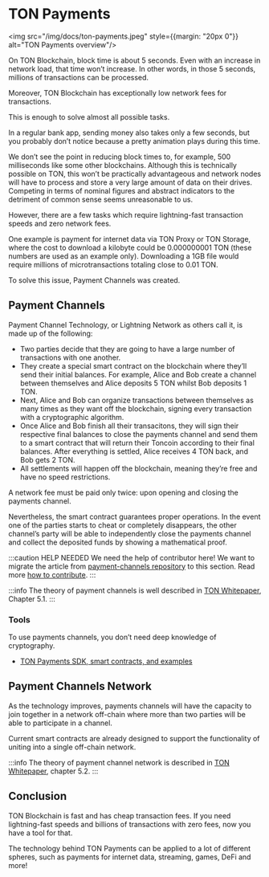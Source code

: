 # TON Payments

<img src="/img/docs/ton-payments.jpeg" style={{margin: "20px 0"}} alt="TON Payments overview"/>

On TON Blockchain, block time is about 5 seconds. Even with an increase in network load, that time won’t increase. In other words, in those 5 seconds, millions of transactions can be processed.

Moreover, TON Blockchain has exceptionally low network fees for transactions.

This is enough to solve almost all possible tasks.

In a regular bank app, sending money also takes only a few seconds, but you probably don’t notice because a pretty animation plays during this time.

We don’t see the point in reducing block times to, for example, 500 milliseconds like some other blockchains. Although this is technically possible on TON, this won’t be practically advantageous and network nodes will have to process and store a very large amount of data on their drives. Competing in terms of nominal figures and abstract indicators to the detriment of common sense seems unreasonable to us.

However, there are a few tasks which require lightning-fast transaction speeds and zero network fees.

One example is payment for internet data via TON Proxy or TON Storage, where the cost to download a kilobyte could be 0.000000001 TON (these numbers are used as an example only). Downloading a 1GB file would require millions of microtransactions totaling close to 0.01 TON.

To solve this issue, Payment Channels was created.

## Payment Channels

Payment Channel Technology, or Lightning Network as others call it, is made up of the following:

* Two parties decide that they are going to have a large number of transactions with one another.
* They create a special smart contract on the blockchain where they’ll send their initial balances. For example, Alice and Bob create a channel between themselves and Alice deposits 5 TON whilst Bob deposits 1 TON.
* Next, Alice and Bob can organize transactions between themselves as many times as they want off the blockchain, signing every transaction with a cryptographic algorithm.
* Once Alice and Bob finish all their transacitons, they will sign their respective final balances to close the payments channel and send them to a smart contract that will return their Toncoin according to their final balances. After everything is settled, Alice receives 4 TON back, and Bob gets 2 TON.
* All settlements will happen off the blockchain, meaning they’re free and have no speed restrictions.

A network fee must be paid only twice: upon opening and closing the payments channel.

Nevertheless, the smart contract guarantees proper operations. In the event one of the parties starts to cheat or completely disappears, the other channel’s party will be able to independently close the payments channel and collect the deposited funds by showing a mathematical proof.

:::caution HELP NEEDED
We need the help of contributor here! We want to migrate the article from [payment-channels repository](https://github.com/ton-blockchain/payment-channels) to this section. Read more [how to contribute](/contribute).
:::

:::info
The theory of payment channels is well described in [TON Whitepaper](https://ton.org/docs/ton.pdf), Chapter 5.1.
:::


### Tools

To use payments channels, you don’t need deep knowledge of cryptography.  

* [TON Payments SDK, smart contracts, and examples](/develop/dapps/defi/ton-payments)

## Payment Channels Network

As the technology improves, payments channels will have the capacity to join together in a network off-chain where more than two parties will be able to participate in a channel.

Current smart contracts are already designed to support the functionality of uniting into a single off-chain network.

:::info
The theory of payment channel network is described in [TON Whitepaper](https://ton.org/docs/ton.pdf), chapter 5.2.
:::

## Conclusion

TON Blockchain is fast and has cheap transaction fees. If you need lightning-fast speeds and billions of transactions with zero fees, now you have a tool for that.

The technology behind TON Payments can be applied to a lot of different spheres, such as payments for internet data, streaming, games, DeFi and more!
